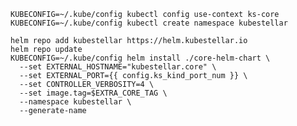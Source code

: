<!--install-helm-test-start-->
```shell hl_lines="7"
KUBECONFIG=~/.kube/config kubectl config use-context ks-core  
KUBECONFIG=~/.kube/config kubectl create namespace kubestellar  

helm repo add kubestellar https://helm.kubestellar.io
helm repo update
KUBECONFIG=~/.kube/config helm install ./core-helm-chart \
  --set EXTERNAL_HOSTNAME="kubestellar.core" \
  --set EXTERNAL_PORT={{ config.ks_kind_port_num }} \
  --set CONTROLLER_VERBOSITY=4 \
  --set image.tag=$EXTRA_CORE_TAG \
  --namespace kubestellar \
  --generate-name
```
<!--install-helm-test-end-->